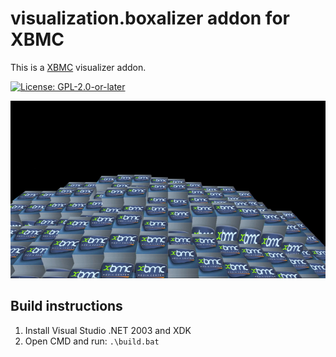 # visualization.boxalizer addon for XBMC

This is a [XBMC](https://xbmc.tv) visualizer addon.

[![License: GPL-2.0-or-later](https://img.shields.io/badge/License-GPL%20v2+-blue.svg)](LICENSE.md)

![screenshot](https://github.com/xbmc4xbox/visualization.boxalizer/blob/master/visualization.boxalizer/resources/screenshot-01.png)

## Build instructions

1. Install Visual Studio .NET 2003 and XDK
2. Open CMD and run: `.\build.bat`